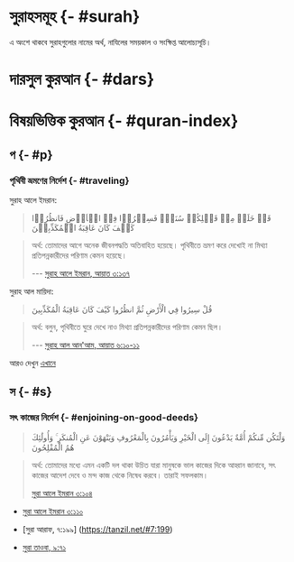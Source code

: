 # সুরাহসমূহ {- #surah} 

এ অংশে থাকবে সুরাহগুলোর নামের অর্থ, নাযিলের সময়কাল ও সংক্ষিপ্ত আলোচ্যসূচি। 

# দারসুল কুরআন {- #dars} 

# বিষয়ভিত্তিক কুরআন {- #quran-index} 

## প {- #p} 

### পৃথিবী ভ্রমণের নির্দেশ {- #traveling}

সুরাহ আলে ইমরান: 

> قَدۡ خَلَتۡ مِنۡ قَبۡلِكُمۡ سُنَنٌۙ فَسِيۡرُوۡا فِىۡ الۡاَرۡضِ فَانظُرُوۡا كَيۡفَ كَانَ عَاقِبَةُ الۡمُكَذِّبِيۡنَ

> অর্থ: তোমাদের আগে অনেক জীবনপদ্ধতি অতিবাহিত হয়েছে। পৃথিবীতে ভ্রমণ করে দেখোই না মিথ্যা প্রতিপন্নকারীদের পরিণাম কেমন হয়েছে।
>
> ---  [সুরাহ আলে ইমরান, আয়াত ৩:১৩৭](https://tanzil.net/#3:137)

সুরাহ আল মায়িদা:

> قُلْ سِيرُوا فِي الْأَرْضِ ثُمَّ انظُرُوا كَيْفَ كَانَ عَاقِبَةُ الْمُكَذِّبِينَ

> অর্থ: বলুন, পৃথিবীতে ঘুরে দেখে নাও মিথ্যা প্রতিপন্নকারীদের পরিণাম কেমন ছিল। 
> 
> --- [সুরাহ আল আন'আম, আয়াত ৬:১০-১১](https://tanzil.net/#6:11) 

আরও দেখুন [এখানে](../islam/travelling.al) 

## স {- #s} 

### সৎ কাজের নির্দেশ {- #enjoining-on-good-deeds}

> وَلْتَكُن مِّنكُمْ أُمَّةٌ يَدْعُونَ إِلَى الْخَيْرِ وَيَأْمُرُونَ بِالْمَعْرُوفِ وَيَنْهَوْنَ عَنِ الْمُنكَرِ ۚ وَأُولَٰئِكَ هُمُ الْمُفْلِحُونَ

> অর্থ: তোমাদের মধ্যে এমন একটি দল থাকা উচিত যারা মানুষকে ভাল কাজের দিকে আহ্বান জানাবে, সৎ কাজের আদেশ দেবে ও মন্দ কাজ থেকে নিষেধ করবে। তারাই সফলকাম। 
>
> [ সুরা আলে ইমরান ৩:১০৪ ](https://tanzil.net/#3:104) 


- [সুরা আলে ইমরান ৩:১১০](https://tanzil.net/#3:110) 

- [সুরা আরাফ, ৭:১৯৯] (https://tanzil.net/#7:199) 

- [সুরা তাওবা, ৯:৭১](https://tanzil.net/#9:71)
